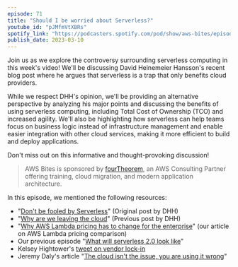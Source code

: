 ```yaml
---
episode: 71
title: "Should I be worried about Serverless?"
youtube_id: "pJMfmVtXBRs"
spotify_link: "https://podcasters.spotify.com/pod/show/aws-bites/episodes/71--Should-I-be-worried-about-adopting-serverless-e1vvceh"
publish_date: 2023-03-10
---
```


Join us as we explore the controversy surrounding serverless computing in this week's video! We'll be discussing David Heinemeier Hansson's recent blog post where he argues that serverless is a trap that only benefits cloud providers.

While we respect DHH's opinion, we'll be providing an alternative perspective by analyzing his major points and discussing the benefits of using serverless computing, including Total Cost of Ownership (TCO) and increased agility. We'll also be highlighting how serverless can help teams focus on business logic instead of infrastructure management and enable easier integration with other cloud services, making it more efficient to build and deploy applications.

Don't miss out on this informative and thought-provoking discussion!


> AWS Bites is sponsored by [fourTheorem](https://fourtheorem.com/), an AWS Consulting Partner offering training, cloud migration, and modern application architecture.


In this episode, we mentioned the following resources:

- "[Don't be fooled by Serverless](https://world.hey.com/dhh/don-t-be-fooled-by-serverless-776cd730)" (Original post by DHH)
- "[Why are we leaving the cloud](https://world.hey.com/dhh/why-we-re-leaving-the-cloud-654b47e0)" (Previous post by DHH)
- "[Why AWS Lambda pricing has to change for the enterprise](https://fourtheorem.com/why-aws-lambda-pricing-has-to-change-for-the-enterprise/)" (our article on AWS Lambda pricing comparison)
- Our previous episode "[What will serverless 2.0 look like](https://awsbites.com/59-what-will-serverless-2-0-look-like/)"
- Kelsey Hightower's [tweet on vendor lock-in](https://twitter.com/kelseyhightower/status/856606909608194049)
- Jeremy Daly's article "[The cloud isn't the issue, you are using it wrong](https://www.jeremydaly.com/the-cloud-isnt-the-issue-youre-just-using-it-wrong/)"
